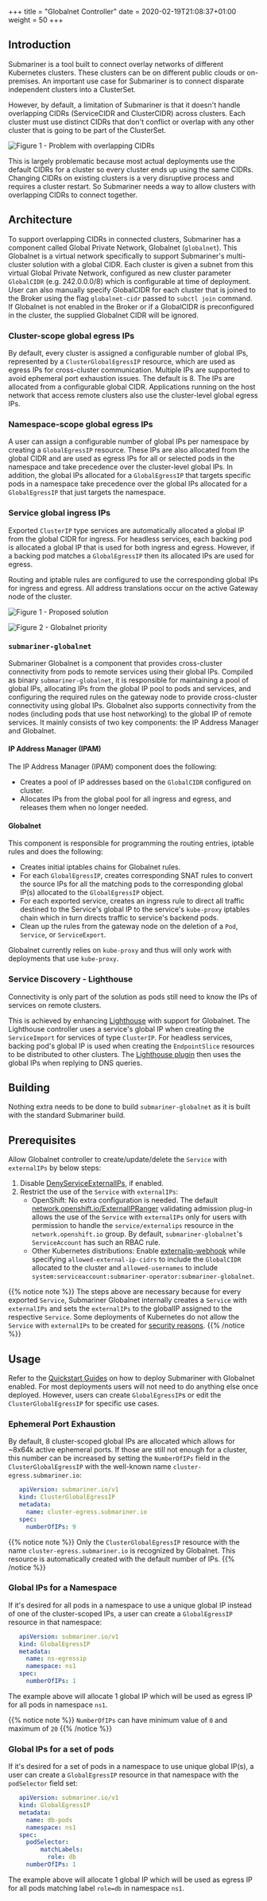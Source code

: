 +++
title = "Globalnet Controller"
date = 2020-02-19T21:08:37+01:00
weight = 50
+++

## Introduction

Submariner is a tool built to connect overlay networks of different Kubernetes clusters. These clusters can be on different public clouds or
on-premises. An important use case for Submariner is to connect disparate independent clusters into a ClusterSet.

However, by default, a limitation of Submariner is that it doesn't handle overlapping CIDRs (ServiceCIDR and ClusterCIDR) across clusters.
Each cluster must use distinct CIDRs that don't conflict or overlap with any other cluster that is going to be part of the ClusterSet.

![Figure 1 - Problem with overlapping CIDRs](/images/globalnet/overlappingcidr-problem.png)

This is largely problematic because most actual deployments use the default CIDRs for a cluster so every cluster ends up using the same
CIDRs. Changing CIDRs on existing clusters is a very disruptive process and requires a cluster restart. So Submariner needs a way to allow
clusters with overlapping CIDRs to connect together.

## Architecture

To support overlapping CIDRs in connected clusters, Submariner has a component called Global Private Network, Globalnet (`globalnet`). This
Globalnet is a virtual network specifically to support Submariner's multi-cluster solution with a global CIDR. Each cluster is given a
subnet from this virtual Global Private Network, configured as new cluster parameter `GlobalCIDR` (e.g. 242.0.0.0/8) which is
configurable at time of deployment. User can also manually specify GlobalCIDR for each cluster that is joined to the Broker using the flag
```globalnet-cidr``` passed to ```subctl join``` command. If Globalnet is not enabled in the Broker or if a GlobalCIDR is preconfigured in
the cluster, the supplied Globalnet CIDR will be ignored.

### Cluster-scope global egress IPs

By default, every cluster is assigned a configurable number of global IPs, represented by a `ClusterGlobalEgressIP` resource, which are
used as egress IPs for cross-cluster communication. Multiple IPs are supported to avoid ephemeral port exhaustion issues. The default is 8.
The IPs are allocated from a configurable global CIDR.
Applications running on the host network that access remote clusters also use the cluster-level global egress IPs.

### Namespace-scope global egress IPs

A user can assign a configurable number of global IPs per namespace by creating a `GlobalEgressIP` resource. These IPs are also allocated
from the global CIDR and are used as egress IPs for all or selected pods in the namespace and take precedence over the cluster-level
global IPs. In addition, the global IPs allocated for a `GlobalEgressIP` that targets specific pods in a namespace take precedence
over the global IPs allocated for a `GlobalEgressIP` that just targets the namespace.

### Service global ingress IPs

Exported `ClusterIP` type services are automatically allocated a global IP from the global CIDR for ingress. For headless services, each
backing pod is allocated a global IP that is used for both ingress and egress. However, if a backing pod matches a `GlobalEgressIP` then
its allocated IPs are used for egress.

Routing and iptable rules are configured to use the corresponding global IPs for ingress and egress. All address translations occur on the active
Gateway node of the cluster.

![Figure 1 - Proposed solution](/images/globalnet/overlappingcidr-solution.png)

![Figure 2 - Globalnet priority](/images/globalnet/globalnet-priority.png)
<!-- Image Source: https://docs.google.com/presentation/d/180CtHZnr9PP5Rh98VEmkQz3ovc5AGXG9wosoHMLhgaY/edit -->

### `submariner-globalnet`

Submariner Globalnet is a component that provides cross-cluster connectivity from pods to remote services using their global IPs. Compiled as
binary `submariner-globalnet`, it is responsible for maintaining a pool of global IPs, allocating IPs from the global IP pool to pods and
services, and configuring the required rules on the gateway node to provide cross-cluster connectivity using global IPs.
Globalnet also supports connectivity from the nodes (including pods that use host networking) to the global IP of remote services.
It mainly consists of two key components: the IP Address Manager and Globalnet.

#### IP Address Manager (IPAM)

The IP Address Manager (IPAM) component does the following:

* Creates a pool of IP addresses based on the `GlobalCIDR` configured on cluster.
* Allocates IPs from the global pool for all ingress and egress, and releases them when no longer needed.

#### Globalnet

This component is responsible for programming the routing entries, iptable rules and does the following:

* Creates initial iptables chains for Globalnet rules.
* For each `GlobalEgressIP`, creates corresponding SNAT rules to convert the source IPs for all the matching pods to the corresponding
  global IP(s) allocated to the `GlobalEgressIP` object.
* For each exported service, creates an ingress rule to direct all traffic destined to the Service's global IP to the service's
  `kube-proxy` iptables chain which in turn directs traffic to service's backend pods.
* Clean up the rules from the gateway node on the deletion of a `Pod`, `Service`, or `ServiceExport`.

Globalnet currently relies on `kube-proxy` and thus will only work with deployments that use `kube-proxy`.

### Service Discovery - Lighthouse

Connectivity is only part of the solution as pods still need to know the IPs of services on remote clusters.

This is achieved by enhancing [Lighthouse](https://github.com/submariner-io/lighthouse) with support for Globalnet. The Lighthouse
controller uses a service's global IP when creating the `ServiceImport` for services of type `ClusterIP`. For headless services, backing
pod's global IP is used when creating the `EndpointSlice` resources to be distributed to other clusters. The [Lighthouse
plugin](https://github.com/submariner-io/lighthouse/tree/devel/coredns/plugin) then uses the global IPs when replying to DNS queries.

## Building

Nothing extra needs to be done to build `submariner-globalnet` as it is built with the standard Submariner build.

## Prerequisites

Allow Globalnet controller to create/update/delete the `Service` with `externalIPs` by below steps:

1. Disable [DenyServiceExternalIPs](https://kubernetes.io/docs/reference/access-authn-authz/admission-controllers/#denyserviceexternalips),
if enabled.
2. Restrict the use of the `Service` with `externalIPs`:
    * OpenShift: No extra configuration is needed.
    The default
    [network.openshift.io/ExternalIPRanger](https://docs.openshift.com/container-platform/4.9/architecture/admission-plug-ins.html)
    validating admission plug-in allows the use of the `Service` with `externalIPs` only for users with permission to handle
    the `service/externalips` resource in the `network.openshift.io` group.
    By default, `submariner-globalnet`'s `ServiceAccount` has such an RBAC rule.
    * Other Kubernetes distributions:
    Enable [externalip-webhook](https://github.com/kubernetes-sigs/externalip-webhook) while specifying `allowed-external-ip-cidrs` to
    include the `GlobalCIDR` allocated to the cluster and `allowed-usernames` to include
    `system:serviceaccount:submariner-operator:submariner-globalnet`.

{{% notice note %}}
The steps above are necessary because for every exported `Service`, Submariner
Globalnet internally creates a `Service` with `externalIPs` and sets the `externalIPs`
to the globalIP assigned to the respective `Service`.
Some deployments of Kubernetes do not allow the `Service` with `externalIPs` to be created
for [security reasons](https://github.com/kubernetes/kubernetes/issues/97076).
{{% /notice %}}

## Usage

Refer to the [Quickstart Guides](../../quickstart/) on how to deploy Submariner with Globalnet enabled. For most deployments users will not
need to do anything else once deployed. However, users can create `GlobalEgressIP`s or edit the `ClusterGlobalEgressIP` for specific
use cases.

### Ephemeral Port Exhaustion

By default, 8 cluster-scoped global IPs are allocated which allows for ~8x64k active ephemeral ports. If those are still
not enough for a cluster, this number can be increased by setting the `NumberOfIPs` field in the `ClusterGlobalEgressIP` with the
well-known name `cluster-egress.submariner.io`:

```yaml
   apiVersion: submariner.io/v1
   kind: ClusterGlobalEgressIP
   metadata:
     name: cluster-egress.submariner.io
   spec:
     numberOfIPs: 9
```

{{% notice note %}}
Only the `ClusterGlobalEgressIP` resource with the name `cluster-egress.submariner.io` is recognized by Globalnet. This resource is automatically
created with the default number of IPs.
{{% /notice %}}

### Global IPs for a Namespace

If it's desired for all pods in a namespace to use a unique global IP instead of one of the cluster-scoped IPs, a user can create a
`GlobalEgressIP` resource in that namespace:

```yaml
   apiVersion: submariner.io/v1
   kind: GlobalEgressIP
   metadata:
     name: ns-egressip
     namespace: ns1
   spec:
     numberOfIPs: 1
```

The example above will allocate 1 global IP which will be used as egress IP for all pods in namespace `ns1`.

{{% notice note %}}
`NumberOfIPs` can have minimum value of `0` and maximum of `20`
{{% /notice %}}

### Global IPs for a set of pods

If it's desired for a set of pods in a namespace to use unique global IP(s), a user can create a `GlobalEgressIP` resource in that
namespace with the `podSelector` field set:

```yaml
   apiVersion: submariner.io/v1
   kind: GlobalEgressIP
   metadata:
     name: db-pods
     namespace: ns1
   spec:
     podSelector:
         matchLabels:
           role: db
     numberOfIPs: 1
```

The example above will allocate 1 global IP which will be used as egress IP for all pods matching label `role=db` in namespace `ns1`.
